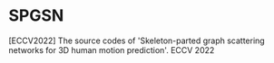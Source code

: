 # SPGSN
[ECCV2022] The source codes of 'Skeleton-parted graph scattering networks for 3D human motion prediction'. ECCV 2022
